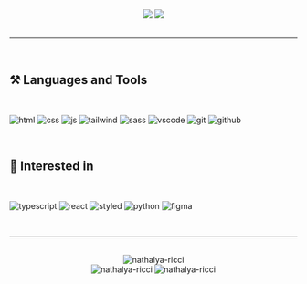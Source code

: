 <div align="center"><img src="https://media-exp1.licdn.com/dms/image/C5616AQGUFxZimdVABQ/profile-displaybackgroundimage-shrink_350_1400/0/1649114625887?e=1670457600&v=beta&t=gC1UxezzA66GZoTToDigsiVq7ddc7lPq1LgQwcSC7f8">

<a href="mailto:nathalyaricci@gmail.com">
  <img src="https://img.shields.io/badge/Mail-D14836?style=for-the-badge&logo=gmail&logoColor=white
  "></img>
</a>
<a href="https://www.linkedin.com/in/nathalya-ricci/" target="_blank>
  <img src="https://img.shields.io/badge/LinkedIn-0077B5?style=for-the-badge&logo=linkedin&logoColor=white
  "></img>
</a>

</div>

<br>
<hr>
<br>

<h2>⚒️ Languages and Tools</h2>
<br>

![html](https://img.shields.io/badge/HTML5-E34F26?style=for-the-badge&logo=html5&logoColor=white)
![css](https://img.shields.io/badge/CSS3-1572B6?style=for-the-badge&logo=css3&logoColor=white)
![js](https://img.shields.io/badge/JavaScript-F7DF1E?style=for-the-badge&logo=javascript&logoColor=100000)
![tailwind](https://img.shields.io/badge/Tailwind_CSS-38B2AC?style=for-the-badge&logo=tailwind-css&logoColor=white)
![sass](https://img.shields.io/badge/Sass-CC6699?style=for-the-badge&logo=sass&logoColor=white)
![vscode](https://img.shields.io/badge/VSCode-0078D4?style=for-the-badge&logo=visual%20studio%20code&logoColor=white)
![git](https://img.shields.io/badge/GIT-E44C30?style=for-the-badge&logo=git&logoColor=white)
![github](https://img.shields.io/badge/GitHub-100000?style=for-the-badge&logo=github&logoColor=white)

<br>

<h2>👀 Interested in</h2>
<br>

![typescript](https://img.shields.io/badge/TypeScript-007ACC?style=for-the-badge&logo=typescript&logoColor=white)
![react](https://img.shields.io/badge/React-20232A?style=for-the-badge&logo=react&logoColor=61DAFB)
![styled](https://img.shields.io/badge/styled--components-DB7093?style=for-the-badge&logo=styled-components&logoColor=white)
![python](https://img.shields.io/badge/Python-FFD43B?style=for-the-badge&logo=python&logoColor=blue)
![figma](https://img.shields.io/badge/Figma-e63946?style=for-the-badge&logo=figma&logoColor=white)

<br>
<hr>
<br>

<div align="center">
  <img src="https://github-readme-stats.vercel.app/api/top-langs?username=nathalya-ricci&show_icons=true&theme=tokyonight&locale=en&layout=compact&hide_border=true" alt="nathalya-ricci" />
</div>

<div align="center">
  <img src="https://github-readme-stats.vercel.app/api?username=nathalya-ricci&show_icons=true&theme=tokyonight&locale=en&hide_border=true" alt="nathalya-ricci">
  <img src="https://github-readme-streak-stats.herokuapp.com/?user=nathalya-ricci&theme=tokyonight&hide_border=true" alt="nathalya-ricci">
</div>

